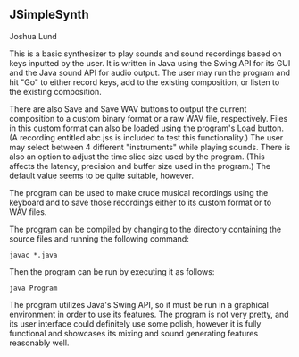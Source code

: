 JSimpleSynth
------------
Joshua Lund

This is a basic synthesizer to play sounds and sound recordings based on keys
inputted by the user.  It is written in Java using the Swing API for its GUI
and the Java sound API for audio output.  The user may run the program and hit
"Go" to either record keys, add to the existing composition, or listen to the
existing composition.

There are also Save and Save WAV buttons to output the current composition to
a custom binary format or a raw WAV file, respectively.  Files in this custom
format can also be loaded using the program's Load button.  (A recording
entitled abc.jss is included to test this functionality.)  The user may select
between 4 different "instruments" while playing sounds.  There is also an
option to adjust the time slice size used by the program.  (This affects the
latency, precision and buffer size used in the program.)  The default value
seems to be quite suitable, however.

The program can be used to make crude musical recordings using the keyboard
and to save those recordings either to its custom format or to WAV files.

The program can be compiled by changing to the directory containing the source
files and running the following command:

    javac *.java

Then the program can be run by executing it as follows:

    java Program

The program utilizes Java's Swing API, so it must be run in a graphical
environment in order to use its features.  The program is not very pretty, and
its user interface could definitely use some polish, however it is fully
functional and showcases its mixing and sound generating features reasonably
well.

